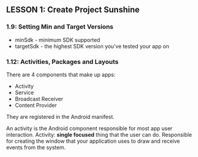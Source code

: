 
## LESSON 1: Create Project Sunshine

### 1.9: Setting Min and Target Versions

* minSdk - minimum SDK supported
* targetSdk - the highest SDK version you've tested your app on

### 1.12: Activities, Packages and Layouts

There are 4 components that make up apps:

* Activity
* Service
* Broadcast Receiver
* Content Provider

They are registered in the Android manifest.

An activity is the Android component responsible for most app user interaction.
Activity: **single focused** thing that the user can do.
Responsible for creating the window that your application uses to draw and
receive events from the system.
